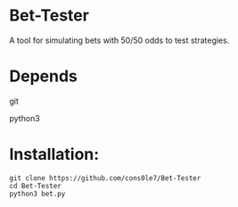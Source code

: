 # Bet-Tester
A tool for simulating bets with 50/50 odds to test strategies.


# Depends 
git 

python3


# Installation: 

``` 
git clone https://github.com/cons0le7/Bet-Tester 
cd Bet-Tester
python3 bet.py 
``` 


